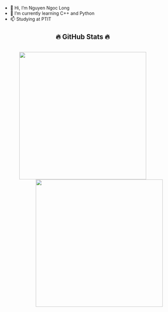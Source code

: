 - 👋 Hi, I’m Nguyen Ngoc Long
- 🌱 I’m currently learning C++ and Python
- 📫 Studying at PTIT

<!---
ZNLong2203/ZNLong2203 is a ✨ special ✨ repository because its `README.md` (this file) appears on your GitHub profile.
You can click the Preview link to take a look at your changes.
--->
<h2 align="center">🔥 GitHub Stats 🔥</h2>
<!-- https://github.com/anuraghazra/github-readme-stats -->
<br>
<div align=center>
  <a href="#" title="ZNLong2203">
    <img width="400" align="center" src="https://github-readme-stats.vercel.app/api/top-langs/?username=ZNLong2203&hide=c%23,powershell,Mathematica,Ruby,Objective-C,Objective-C%2b%2b,Cuda&title_color=61dafb&text_color=ffffff&icon_color=61dafb&bg_color=20232a&langs_count=8&layout=compact&border_color=61dafb&hide_border=true" />
  </a>
  <a href="#" title="ZNLong2203">
    <img align="right" width="400" src="https://github-readme-stats.vercel.app/api?username=ZNLong2203&show_icons=true&theme=react&border_color=61dafb&hide_border=true" />
  </a>
</div>


